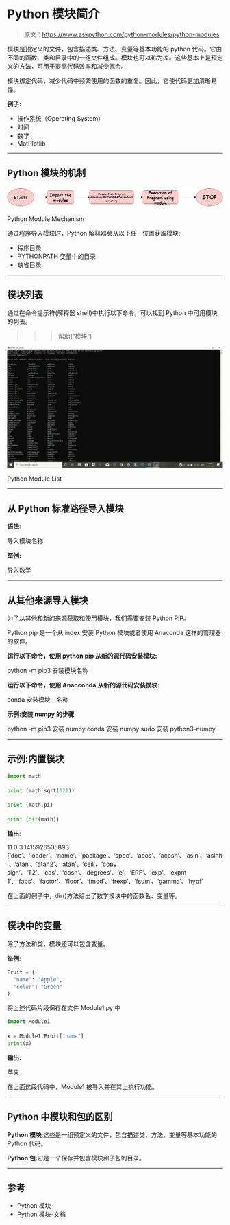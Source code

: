 # Python 模块简介

> 原文：<https://www.askpython.com/python-modules/python-modules>

模块是预定义的文件，包含描述类、方法、变量等基本功能的 python 代码。它由不同的函数、类和目录中的一组文件组成。模块也可以称为库。这些基本上是预定义的方法，可用于提高代码效率和减少冗余。

模块绑定代码，减少代码中频繁使用的函数的重复。因此，它使代码更加清晰易懂。

**例子:**

*   操作系统（Operating System）
*   时间
*   数学
*   MatPlotlib

* * *

## Python 模块的机制

![Python Module Mechansim](img/55b7f2233c04a409c052c7771d7a4f1f.png)

Python Module Mechanism

通过程序导入模块时，Python 解释器会从以下任一位置获取模块:

*   程序目录
*   PYTHONPATH 变量中的目录
*   缺省目录

* * *

## 模块列表

通过在命令提示符(解释器 shell)中执行以下命令，可以找到 Python 中可用模块的列表。

>>>帮助(“模块”)

![Python Module List](img/527d3f9ff23def0c6a520d94dd41aeab.png)

Python Module List

* * *

## 从 Python 标准路径导入模块

**语法**:

导入模块名称

**举例:**

导入数学

* * *

## 从其他来源导入模块

为了从其他和新的来源获取和使用模块，我们需要安装 Python PIP。

Python pip 是一个从 index 安装 Python 模块或者使用 Anaconda 这样的管理器的软件。

**运行以下命令，使用 python pip 从新的源代码安装模块:**

python -m pip3 安装模块名称

**运行以下命令，使用 Ananconda 从新的源代码安装模块:**

conda 安装模块 _ 名称

**示例:安装 numpy 的步骤**

python -m pip3 安装 numpy
conda 安装 numpy
sudo 安装 python3-numpy

* * *

## 示例:内置模块

```py
import math 

print (math.sqrt(121)) 

print (math.pi) 

print (dir(math))

```

**输出**:

11.0
3.1415926535893
[‘doc’、‘loader’、‘name’、‘package’、‘spec’、‘acos’、‘acosh’、‘asin’、‘asinh’、‘atan’、‘atan2’、‘atan’、‘ceil’、‘copy sign’、‘T2’、‘cos’、‘cosh’、‘degrees’、‘e’、‘ERF’、‘exp’、‘expm 1’、‘fabs’、‘factor’、‘floor’、‘fmod’、‘frexp’、‘fsum’、‘gamma’、‘hypf’

在上面的例子中，dir()方法给出了数学模块中的函数名、变量等。

* * *

## 模块中的变量

除了方法和类，模块还可以包含变量。

**举例**:

```py
Fruit = {
  "name": "Apple",
  "color": "Green"
}

```

将上述代码片段保存在文件 Module1.py 中

```py
import Module1

x = Module1.Fruit["name"]
print(x)

```

**输出:**

苹果

在上面这段代码中，Module1 被导入并在其上执行功能。

* * *

## Python 中模块和包的区别

**Python 模块**:这些是一组预定义的文件，包含描述类、方法、变量等基本功能的 Python 代码。

**Python 包**:它是一个保存并包含模块和子包的目录。

* * *

## 参考

*   Python 模块
*   [Python 模块-文档](https://docs.python.org/3/tutorial/modules.html)